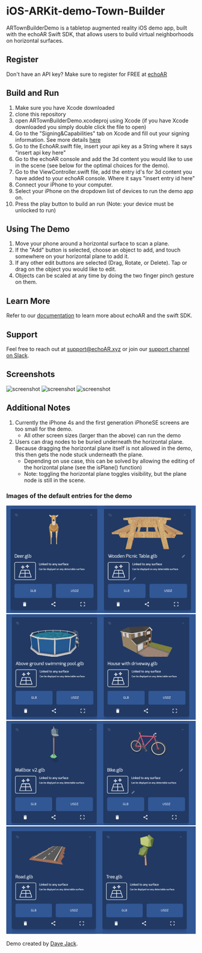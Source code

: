 # iOS-ARKit-demo-Town-Builder
ARTownBuilderDemo is a tabletop augmented reality iOS demo app, built with the echoAR Swift SDK, that allows users
to build virtual neighborhoods on horizontal surfaces. 

## Register
Don't have an API key? Make sure to register for FREE at [echoAR](https://console.echoar.xyz/#/auth/register)

## Build and Run
1. Make sure you have Xcode downloaded
2. clone this repository
3. open ARTownBuilderDemo.xcodeproj using Xcode 
(if you have Xcode downloaded you simply double click the file to open)
4. Go to the "Signing&Capabilities" tab on Xcode and fill out your signing
information. See more details [here](https://docs.echoar.xyz/swift/adding-ar-capabilities) 
6. Go to the EchoAR.swift file, insert your api key as a String where it says "insert api key here"
7. Go to the echoAR console and add the 3d content you would like to use in the scene (see below for the optimal choices for the demo). 
7. Go to the ViewController.swift file, add the entry id's for 3d content you have added to your echoAR console. Where it says
"insert entry id here"
5. Connect your iPhone to your computer.
6. Select your iPhone on the dropdown list of devices to run the demo app on. 
7. Press the play button to build an run (Note: your device must be unlocked to run)

## Using The Demo
1. Move your phone around a horizontal surface to scan a plane.
2. If the "Add" button is selected, choose an object to add, and touch somewhere on your horizontal plane to add it.
3. If any other edit buttons are selected (Drag, Rotate, or Delete). Tap or drag on the object you would like to edit.
4. Objects can be scaled at any time by doing the two finger pinch gesture on them.

## Learn More
Refer to our [documentation](https://docs.echoar.xyz/swift/installation) to learn more about echoAR and the swift SDK. 

## Support 
Feel free to reach out at <support@echoAR.xyz> or join our [support channel on Slack](https://join.slack.com/t/echoar/shared_invite/enQtNTg4NjI5NjM3OTc1LWU1M2M2MTNlNTM3NGY1YTUxYmY3ZDNjNTc3YjA5M2QyNGZiOTgzMjVmZWZmZmFjNGJjYTcxZjhhNzk3YjNhNjE).

## Screenshots
![screenshot](./screenshots/1.PNG)
![screenshot](./screenshots/2.PNG)
![screenshot](./screenshots/4.PNG)

## Additional Notes
1. Currently the iPhone 4s and the first generation iPhoneSE screens are too small for the demo.
    * All other screen sizes (larger than the above) can run the demo 
2. Users can drag nodes to be buried underneath the horizontal plane. Because dragging the horizontal plane
itself is not allowed in the demo, this then gets the node stuck underneath the plane.
    * Depending on use case, this can be solved by allowing the editing of the horizontal plane (see the isPlane() function)
    * Note: toggling the horizontal plane toggles visibility, but the plane node is still in the scene.

### Images of the default entries for the demo
![deer and table](./screenshots/deerAndTable.png)
![house and pool](./screenshots/houseAndPool.png)
![mailbox and bike](./screenshots/mailboxAndBike.png)
![road and tree](./screenshots/roadAndTree.png)

Demo created by [Daye Jack](https://github.com/ddj231/).